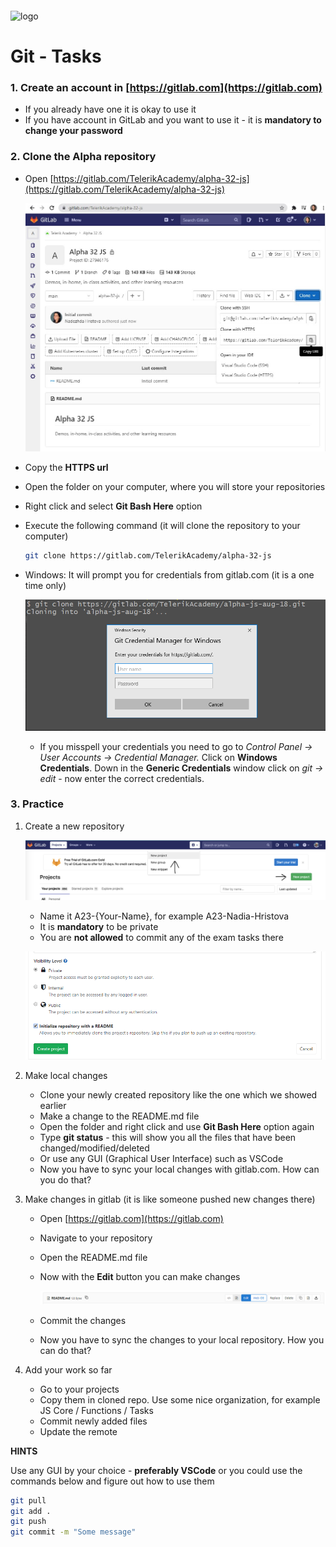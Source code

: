 <img src="https://webassets.telerikacademy.com/images/default-source/logos/telerik-academy.svg" alt="logo" width="300px" style="margin-top: 20px;"/>

# Git - Tasks

### 1. Create an account in [https://gitlab.com](https://gitlab.com)

   - If you already have one it is okay to use it
   - If you have account in GitLab and you want to use it - it is **mandatory to change your password**

### 2. Clone the Alpha repository

   - Open [https://gitlab.com/TelerikAcademy/alpha-32-js](https://gitlab.com/TelerikAcademy/alpha-32-js)

     !['gitlab'](./imgs/gitlab.jpg)

   - Copy the **HTTPS url**
   - Open the folder on your computer, where you will store your repositories
   - Right click and select **Git Bash Here** option
   - Execute the following command (it will clone the repository to your computer)

     ```bash
     git clone https://gitlab.com/TelerikAcademy/alpha-32-js
     ```

   - Windows: It will prompt you for credentials from gitlab.com (it is a one time only)

     !['gitlab'](./imgs/git-credentials.png)

      - If you misspell your credentials you need to go to *Control Panel -> User Accounts -> Credential Manager.* Click on **Windows Credentials**. Down in the **Generic Credentials** window click on *git -> edit* - now enter the correct credentials.

### 3. Practice

1. Create a new repository

    !['gitlab'](./imgs/new-repo.png)

    - Name it A23-{Your-Name}, for example A23-Nadia-Hristova
    - It is **mandatory** to be private
    - You are **not allowed** to commit any of the exam tasks there

    !['gitlab'](./imgs/private-repo.png)



2. Make local changes
   
     - Clone your newly created repository like the one which we showed earlier
     - Make a change to the README.md file
     - Open the folder and right click and use **Git Bash Here** option again
     - Type **git status** - this will show you all the files that have been changed/modified/deleted
     - Or use any GUI (Graphical User Interface) such as VSCode
     - Now you have to sync your local changes with gitlab.com. How can you do that?
     
3. Make changes in gitlab (it is like someone pushed new changes there)
   - Open [https://gitlab.com](https://gitlab.com)
   
   - Navigate to your repository
   
   - Open the README.md file
   
   - Now with the **Edit** button you can make changes
   
     !['gitlab'](./imgs/gitlab-change.png)
   
   - Commit the changes
   
   - Now you have to sync the changes to your local repository. How you can do that?
   
4. Add your work so far

   - Go to your projects
   - Copy them in cloned repo. Use some nice organization, for example JS Core / Functions / Tasks
   - Commit newly added files
   - Update the remote

**HINTS**

Use any GUI by your choice - **preferably VSCode** or you could use the commands below and figure out how to use them

```bash
git pull
git add .
git push
git commit -m "Some message"
```
